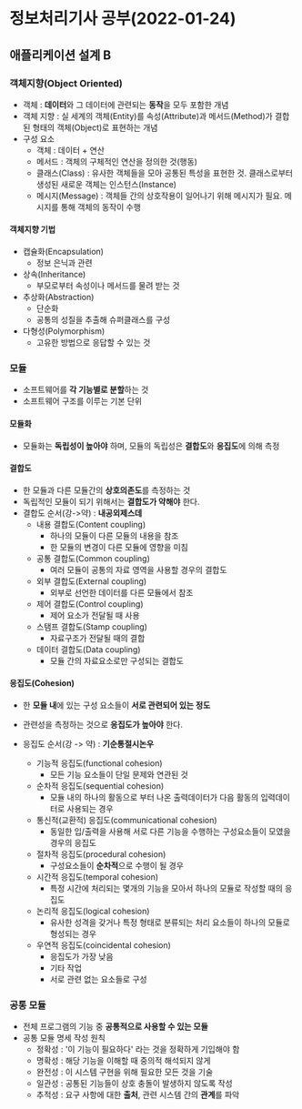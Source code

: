 # 정보처리기사 공부(2022-01-24)



## 애플리케이션 설계 B

### 객체지향(Object Oriented)

* 객체 :  **데이터**와 그 데이터에 관련되는 **동작**을 모두 포함한 개념
* 객체 지향 : 실 세계의 객체(Entity)를 속성(Attribute)과 메서드(Method)가 결합된 형태의 객체(Object)로 표현하는 개념
* 구성 요소
  * 객체 : 데이터 + 연산
  * 메서드 : 객체의 구체적인 연산을 정의한 것(행동)
  * 클래스(Class) : 유사한 객체들을 모아 공통된 특성을 표현한 것. 클래스로부터 생성된 새로운 객체는 인스턴스(Instance)
  * 메시지(Message) : 객체들 간의 상호작용이 일어나기 위해 메시지가 필요. 메시지를 통해 객체의 동작이 수행



#### 객체지향 기법

* 캡슐화(Encapsulation)
  * 정보 은닉과 관련
* 상속(Inheritance)
  * 부모로부터 속성이나 메서드를 물려 받는 것
* 추상화(Abstraction) 
  * 단순화
  * 공통의 성질을 추출해 슈퍼클래스를 구성
* 다형성(Polymorphism)
  * 고유한 방법으로 응답할 수 있는 것





### 모듈

* 소프트웨어를 **각 기능별로 분할**하는 것
* 소프트웨어 구조를 이루는 기본 단위

#### 모듈화

* 모듈화는 **독립성이 높아야** 하며, 모듈의 독립성은 **결합도**와 **응집도**에 의해 측정



#### 결합도

* 한 모듈과 다른 모듈간의 **상호의존도**를 측정하는 것
* 독립적인 모듈이 되기 위해서는 **결합도가 약해야** 한다.
* 결합도  순서(강->약) : **내공외제스데**
  * 내용 결합도(Content coupling)
    * 하나의 모듈이 다른 모듈의 내용을 참조
    * 한 모듈의 변경이 다른 모듈에 영향을 미침
  * 공통 결합도(Common coupling)
    * 여러 모듈이 공통의 자료 영역을 사용할 경우의 결합도
  * 외부 결합도(External coupling)
    * 외부로 선언한 데이터를 다른 모듈에서 참조
  * 제어 결합도(Control coupling)
    * 제어 요소가 전달될 때 사용
  * 스탬프 결합도(Stamp coupling)
    * 자료구조가 전달될 때의 결합
  * 데이터 결합도(Data coupling)
    * 모듈 간의 자료요소로만 구성되는 결합도





#### 응집도(Cohesion)

* 한 **모듈 내**에 있는 구성 요소들이 **서로 관련되어 있는 정도**
* 관련성을 측정하는 것으로 **응집도가 높아야** 한다.

* 응집도 순서(강 -> 약) : **기순통절시논우**
  * 기능적 응집도(functional cohesion)
    * 모든 기능 요소들이 단일 문제와 연관된 것
  * 순차적 응집도(sequential cohesion)
    * 모듈 내의 하나의 활동으로 부터 나온 출력데이터가 다음 활동의 입력데이터로 사용되는 경우
  * 통신적(교환적) 응집도(communicational cohesion)
    * 동일한 입/출력을 사용해 서로 다른 기능을 수행하는 구성요소들이 모였을 경우의 응집도
  * 절차적 응집도(procedural cohesion)
    * 구성요소들이 **순차적**으로 수행이 될 경우
  * 시간적 응집도(temporal cohesion)
    * 특정 시간에 처리되는 몇개의 기능을 모아서 하나의 모듈로 작성할 때의 응집도
  * 논리적 응집도(logical cohesion)
    * 유사한 성격을 갖거나 특정 형태로 분류되는 처리 요소들이 하나의 모듈로 형성되는 경우
  * 우연적 응집도(coincidental cohesion)
    * 응집도가 가장 낮음
    * 기타 작업
    * 서로 관련 없는 요소들로 구성





### 공통 모듈

* 전체 프로그램의 기능 중 **공통적으로 사용할 수 있는 모듈**
* 공통 모듈 명세 작성 원칙
  * 정확성 : '이 기능이 필요하다' 라는 것을 정확하게 기입해야 함
  * 명확성 : 해당 기능을 이해할 때 중의적 해석되지 않게
  * 완전성 : 이 시스템 구현을 위해 필요한 모든 것을 기술
  * 일관성 : 공통된 기능들이 상호 충돌이 발생하지 않도록 작성
  * 추적성 : 요구 사항에 대한 **출처**, 관련 시스템 간의 **관계**를 파악